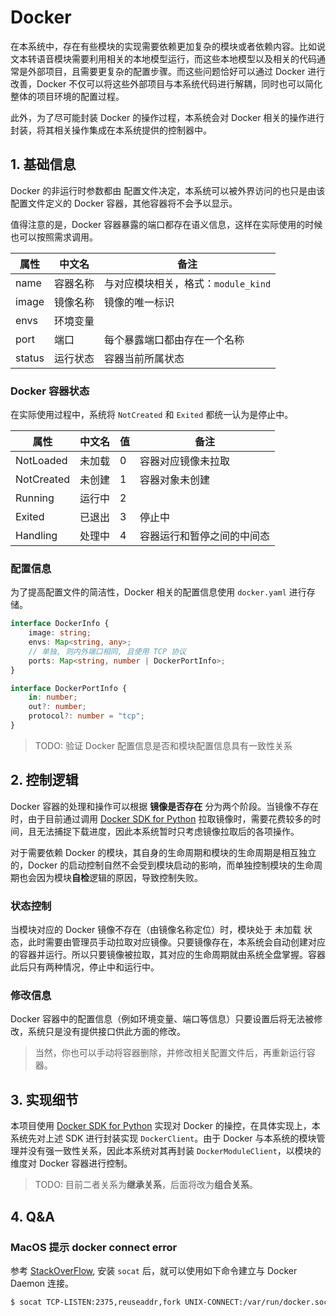 # Docker

在本系统中，存在有些模块的实现需要依赖更加复杂的模块或者依赖内容。比如说文本转语音模块需要利用相关的本地模型运行，而这些本地模型以及相关的代码通常是外部项目，且需要更复杂的配置步骤。而这些问题恰好可以通过 Docker 进行改善，Docker 不仅可以将这些外部项目与本系统代码进行解耦，同时也可以简化整体的项目环境的配置过程。

此外，为了尽可能封装 Docker 的操作过程，本系统会对 Docker 相关的操作进行封装，将其相关操作集成在本系统提供的控制器中。

## 1. 基础信息

Docker 的非运行时参数都由 配置文件决定，本系统可以被外界访问的也只是由该配置文件定义的 Docker 容器，其他容器将不会予以显示。

值得注意的是，Docker 容器暴露的端口都存在语义信息，这样在实际使用的时候也可以按照需求调用。

| 属性   | 中文名   | 备注                                |
| ------ | -------- | ----------------------------------- |
| name   | 容器名称 | 与对应模块相关，格式：`module_kind` |
| image  | 镜像名称 | 镜像的唯一标识                      |
| envs   | 环境变量 |                                     |
| port   | 端口     | 每个暴露端口都由存在一个名称        |
| status | 运行状态 | 容器当前所属状态                    |

### Docker 容器状态

在实际使用过程中，系统将 `NotCreated` 和 `Exited` 都统一认为是停止中。

| 属性       | 中文名 | 值  | 备注                       |
| ---------- | ------ | --- | -------------------------- |
| NotLoaded  | 未加载 | 0   | 容器对应镜像未拉取         |
| NotCreated | 未创建 | 1   | 容器对象未创建             |
| Running    | 运行中 | 2   |                            |
| Exited     | 已退出 | 3   | 停止中                     |
| Handling   | 处理中 | 4   | 容器运行和暂停之间的中间态 |

### 配置信息

为了提高配置文件的简洁性，Docker 相关的配置信息使用 `docker.yaml` 进行存储。

```typescript
interface DockerInfo {
    image: string;
    envs: Map<string, any>;
    // 单独, 则内外端口相同, 且使用 TCP 协议
    ports: Map<string, number | DockerPortInfo>;
}

interface DockerPortInfo {
    in: number;
    out?: number;
    protocol?: number = "tcp";
}
```

> TODO: 验证 Docker 配置信息是否和模块配置信息具有一致性关系

## 2. 控制逻辑

Docker 容器的处理和操作可以根据 **镜像是否存在** 分为两个阶段。当镜像不存在时，由于目前通过调用
[Docker SDK for Python](https://github.com/docker/docker-py) 拉取镜像时，需要花费较多的时间，且无法捕捉下载进度，因此本系统暂时只考虑镜像拉取后的各项操作。

对于需要依赖 Docker 的模块，其自身的生命周期和模块的生命周期是相互独立的，Docker 的启动控制自然不会受到模块启动的影响，而单独控制模块的生命周期也会因为模块**自检**逻辑的原因，导致控制失败。

### 状态控制

当模块对应的 Docker 镜像不存在（由镜像名称定位）时，模块处于 未加载 状态，此时需要由管理员手动拉取对应镜像。只要镜像存在，本系统会自动创建对应的容器并运行。所以只要镜像被拉取，其对应的生命周期就由系统全盘掌握。容器此后只有两种情况，停止中和运行中。

### 修改信息

Docker 容器中的配置信息（例如环境变量、端口等信息）只要设置后将无法被修改，系统只是没有提供接口供此方面的修改。

> 当然，你也可以手动将容器删除，并修改相关配置文件后，再重新运行容器。

## 3. 实现细节

本项目使用 [Docker SDK for Python](https://github.com/docker/docker-py) 实现对 Docker 的操控，在具体实现上，本系统先对上述 SDK 进行封装实现 `DockerClient`。由于 Docker 与本系统的模块管理并没有强一致性关系，因此本系统对其再封装 `DockerModuleClient`，以模块的维度对 Docker 容器进行控制。

> TODO: 目前二者关系为**继承关系**，后面将改为**组合关系**。

## 4. Q&A

### MacOS 提示 docker connect error

参考 [StackOverFlow](https://stackoverflow.com/questions/39411126/access-docker-daemon-remote-api-on-docker-for-mac), 安装 `socat` 后，就可以使用如下命令建立与 Docker Daemon 连接。

```bash
$ socat TCP-LISTEN:2375,reuseaddr,fork UNIX-CONNECT:/var/run/docker.sock &
```

